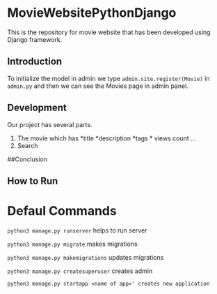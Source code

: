 # MovieWebsitePythonDjango
This is the repository for movie website that has been developed using Django framework.

## Introduction
To initialize the model in admin we type `admin.site.register(Movie)` in `admin.py` and then we can see the Movies page in admin panel. 


## Development

Our project has several parts.
1. The movie which has
        *title
        *description
        *tags
        * views count
        ...
2. Search 

##Conclusion

## How to Run


# Defaul Commands 
`python3 manage.py runserver` helps to run server

`python3 manage.py migrate` makes migrations

`python3 manage.py makemigrations` updates migrations

`python3 manage.py createsuperuser` creates admin

`python3 manage.py startapp <name of app>' creates new application
`

